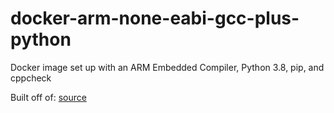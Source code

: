 # docker-arm-none-eabi-gcc-plus-python

Docker image set up with an ARM Embedded Compiler, Python 3.8, pip, and cppcheck 

Built off of: [source](https://github.com/strongly-typed/docker-arm-none-eabi-gcc)
